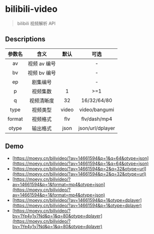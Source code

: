 # bilibili-video

> bilibili 视频解析 API

## Descriptions

| 参数名 |     含义     | 默认  |       可选       |
| :----: | :----------: | :---: | :--------------: |
|   av   | 视频 av 编号 |       |        -         |
|   bv   | 视频 bv 编号 |       |        -         |
|   ep   |   剧集编号   |       |        -         |
|   p    |   视频集数   |   1   |       >=1        |
|   q    |  视频清晰度  |  32   |   16/32/64/80    |
|  type  |   视频类型   | video |  video/bangumi   |
| format |   视频格式   |  flv  |   flv/dash/mp4   |
| otype  |   输出格式   | json  | json/url/dplayer |

## Demo

- [https://moeyy.cn/bilivideo/?av=14661594&p=1&q=64&otype=json](https://moeyy.cn/bilivideo/?av=14661594&p=1&q=64&otype=json)
- [https://moeyy.cn/bilivideo/?av=14661594&p=2&q=32&otype=url](https://moeyy.cn/bilivideo/?av=14661594&p=2&q=32&otype=url)
- [https://moeyy.cn/bilivideo/?av=14661594&p=1&format=mp4&otype=json](https://moeyy.cn/bilivideo/?av=14661594&p=1&format=mp4&otype=json)
- [https://moeyy.cn/bilivideo/?av=14661594&p=1&otype=dplayer](https://moeyy.cn/bilivideo/?av=14661594&p=1&otype=dplayer)
- [https://moeyy.cn/bilivideo/?bv=1Ye4y1y7Nd&p=1&q=80&otype=dplayer](https://moeyy.cn/bilivideo/?bv=1Ye4y1y7Nd&p=1&q=80&otype=dplayer)
